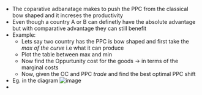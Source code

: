
* The coparative adbanatage makes to push the PPC from the classical bow shaped and it increses the productivity
* Even though a country A or B can definetly have the absolute advantage but with comparative advantage they can still benefit 
* Example:
  * Lets say two country has the PPC is bow shaped and first take the *max of the curve* i.e what it can produce
  * Plot the table between max and min
  * Now find the Oppurtunity cost for the goods -> in terms of the marginal costs
  * Now, given the OC and PPC *trade* and find the best optimal PPC shift
* Eg. in the diagram
![image](https://i.imgur.com/sCa7SvU.png)
* 
